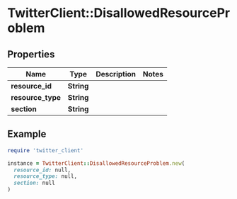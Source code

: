 # TwitterClient::DisallowedResourceProblem

## Properties

| Name | Type | Description | Notes |
| ---- | ---- | ----------- | ----- |
| **resource_id** | **String** |  |  |
| **resource_type** | **String** |  |  |
| **section** | **String** |  |  |

## Example

```ruby
require 'twitter_client'

instance = TwitterClient::DisallowedResourceProblem.new(
  resource_id: null,
  resource_type: null,
  section: null
)
```

